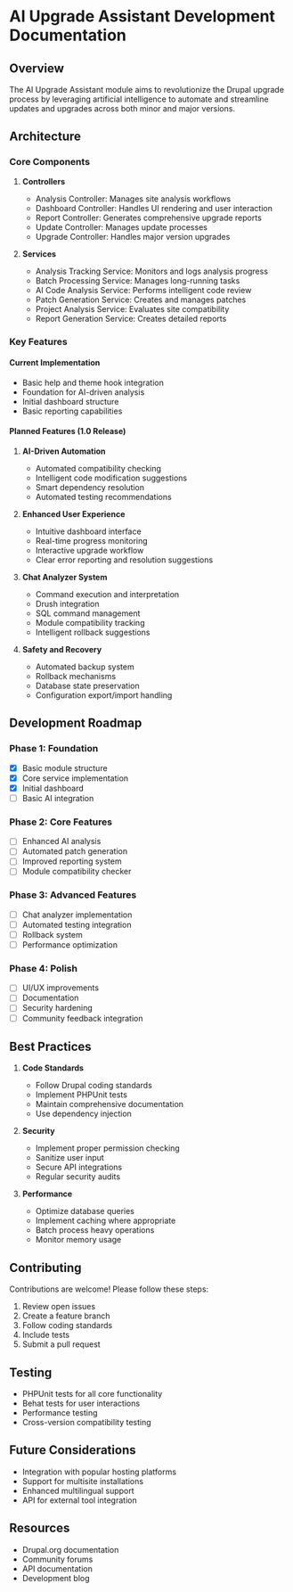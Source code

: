 # AI Upgrade Assistant Development Documentation

## Overview
The AI Upgrade Assistant module aims to revolutionize the Drupal upgrade process by leveraging artificial intelligence to automate and streamline updates and upgrades across both minor and major versions.

## Architecture

### Core Components

1. **Controllers**
   - Analysis Controller: Manages site analysis workflows
   - Dashboard Controller: Handles UI rendering and user interaction
   - Report Controller: Generates comprehensive upgrade reports
   - Update Controller: Manages update processes
   - Upgrade Controller: Handles major version upgrades

2. **Services**
   - Analysis Tracking Service: Monitors and logs analysis progress
   - Batch Processing Service: Manages long-running tasks
   - AI Code Analysis Service: Performs intelligent code review
   - Patch Generation Service: Creates and manages patches
   - Project Analysis Service: Evaluates site compatibility
   - Report Generation Service: Creates detailed reports

### Key Features

#### Current Implementation
- Basic help and theme hook integration
- Foundation for AI-driven analysis
- Initial dashboard structure
- Basic reporting capabilities

#### Planned Features (1.0 Release)

1. **AI-Driven Automation**
   - Automated compatibility checking
   - Intelligent code modification suggestions
   - Smart dependency resolution
   - Automated testing recommendations

2. **Enhanced User Experience**
   - Intuitive dashboard interface
   - Real-time progress monitoring
   - Interactive upgrade workflow
   - Clear error reporting and resolution suggestions

3. **Chat Analyzer System**
   - Command execution and interpretation
   - Drush integration
   - SQL command management
   - Module compatibility tracking
   - Intelligent rollback suggestions

4. **Safety and Recovery**
   - Automated backup system
   - Rollback mechanisms
   - Database state preservation
   - Configuration export/import handling

## Development Roadmap

### Phase 1: Foundation
- [x] Basic module structure
- [x] Core service implementation
- [x] Initial dashboard
- [ ] Basic AI integration

### Phase 2: Core Features
- [ ] Enhanced AI analysis
- [ ] Automated patch generation
- [ ] Improved reporting system
- [ ] Module compatibility checker

### Phase 3: Advanced Features
- [ ] Chat analyzer implementation
- [ ] Automated testing integration
- [ ] Rollback system
- [ ] Performance optimization

### Phase 4: Polish
- [ ] UI/UX improvements
- [ ] Documentation
- [ ] Security hardening
- [ ] Community feedback integration

## Best Practices

1. **Code Standards**
   - Follow Drupal coding standards
   - Implement PHPUnit tests
   - Maintain comprehensive documentation
   - Use dependency injection

2. **Security**
   - Implement proper permission checking
   - Sanitize user input
   - Secure API integrations
   - Regular security audits

3. **Performance**
   - Optimize database queries
   - Implement caching where appropriate
   - Batch process heavy operations
   - Monitor memory usage

## Contributing
Contributions are welcome! Please follow these steps:
1. Review open issues
2. Create a feature branch
3. Follow coding standards
4. Include tests
5. Submit a pull request

## Testing
- PHPUnit tests for all core functionality
- Behat tests for user interactions
- Performance testing
- Cross-version compatibility testing

## Future Considerations
- Integration with popular hosting platforms
- Support for multisite installations
- Enhanced multilingual support
- API for external tool integration

## Resources
- Drupal.org documentation
- Community forums
- API documentation
- Development blog
